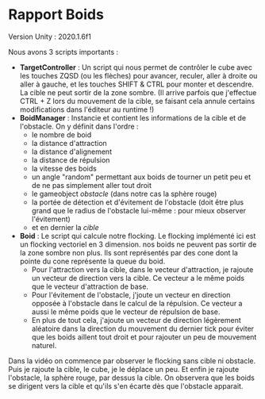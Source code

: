 # Rapport Boids

Version Unity : 2020.1.6f1

Nous avons 3 scripts importants :

- **TargetController** : Un script qui nous permet de contrôler le cube avec les touches ZQSD (ou les flèches) pour avancer, reculer, aller à droite ou aller à gauche, et les touches SHIFT & CTRL pour monter et descendre. La cible ne peut sortir de la zone sombre. (Il arrive parfois que j'effectue CTRL + Z lors du mouvement de la cible, se faisant cela annule certains modifications dans l'éditeur au runtime !)
- **BoidManager** : Instancie et contient les informations de la cible et de l'obstacle. On y définit dans l'ordre :
  - le nombre de boid
  - la distance d'attraction
  - la distance d'alignement
  - la distance de répulsion
  - la vitesse des boids
  - un angle "random" permettant aux boids de tourner un petit peu et de ne pas simplement aller tout droit
  - le gameobject *obstacle* (dans notre cas la sphère rouge)
  - la portée de détection et d'évitement de l'obstacle (doit être plus grand que le radius de l'obstacle lui-même : pour mieux observer l'évitement)
  - et en dernier la *cible*
- **Boid** : Le script qui calcule notre flocking. Le flocking implémenté ici est un flocking vectoriel en 3 dimension. nos boids ne peuvent pas sortir de la zone sombre non plus. Ils sont représentés par des cone dont la pointe du cone représente la queue du boid.
  - Pour l'attraction vers la cible, dans le vecteur d'attraction, je rajoute un vecteur de direction vers la cible. Ce vecteur a le même poids que le vecteur d'attraction de base.
  - Pour l'évitement de l'obstacle, j'joute un vecteur en direction opposée à l'obstacle dans le calcul de la répulsion. Ce vecteur a aussi le même poids que le vecteur de répulsion de base.
  - En plus de tout cela, j'ajoute un vecteur de direction légèrement aléatoire dans la direction du mouvement du dernier tick pour éviter que les boids aillent tout droit et pour rajouter un peu de mouvement naturel.



Dans la vidéo on commence par observer le flocking sans cible ni obstacle.
Puis je rajoute la cible, le cube, je le déplace un peu.
Et enfin je rajoute l'obstacle, la sphère rouge, par dessus la cible.
On observera que les boids se dirigent vers la cible et qu'ils s'en écarte dès que l'obstacle apparait.
